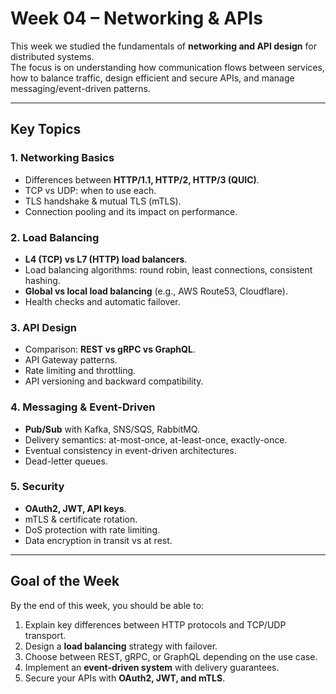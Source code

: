 # Week 04 – Networking & APIs

This week we studied the fundamentals of **networking and API design** for distributed systems.  
The focus is on understanding how communication flows between services, how to balance traffic, design efficient and secure APIs, and manage messaging/event-driven patterns.

---

## Key Topics

### 1. Networking Basics
- Differences between **HTTP/1.1, HTTP/2, HTTP/3 (QUIC)**.
- TCP vs UDP: when to use each.
- TLS handshake & mutual TLS (mTLS).
- Connection pooling and its impact on performance.

### 2. Load Balancing
- **L4 (TCP) vs L7 (HTTP) load balancers**.
- Load balancing algorithms: round robin, least connections, consistent hashing.
- **Global vs local load balancing** (e.g., AWS Route53, Cloudflare).
- Health checks and automatic failover.

### 3. API Design
- Comparison: **REST vs gRPC vs GraphQL**.
- API Gateway patterns.
- Rate limiting and throttling.
- API versioning and backward compatibility.

### 4. Messaging & Event-Driven
- **Pub/Sub** with Kafka, SNS/SQS, RabbitMQ.
- Delivery semantics: at-most-once, at-least-once, exactly-once.
- Eventual consistency in event-driven architectures.
- Dead-letter queues.

### 5. Security
- **OAuth2, JWT, API keys**.
- mTLS & certificate rotation.
- DoS protection with rate limiting.
- Data encryption in transit vs at rest.

---

## Goal of the Week
By the end of this week, you should be able to:
1. Explain key differences between HTTP protocols and TCP/UDP transport.  
2. Design a **load balancing** strategy with failover.  
3. Choose between REST, gRPC, or GraphQL depending on the use case.  
4. Implement an **event-driven system** with delivery guarantees.  
5. Secure your APIs with **OAuth2, JWT, and mTLS**.  